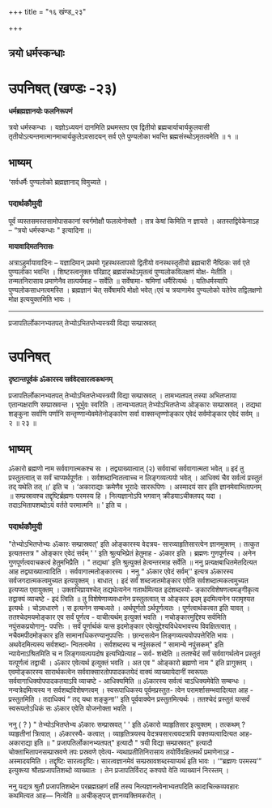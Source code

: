 +++
title = "१६ खंण्ड_२३"

+++


## त्रयो धर्मस्कन्धाः

# **उपनिषत् (खण्डः -२३)**

**धर्मब्रह्मज्ञानयोः फलनिरूपणं**

त्रयो धर्मस्कन्धाः । यज्ञोऽध्ययनं दानमिति प्रथमस्तप एव द्वितीयो ब्रह्मचार्याचार्यकुलवासी तृतीयोऽत्यन्तमात्मानमाचार्यकुलेऽवसादयन् सर्व एते पुण्यलोका भवन्ति ब्रह्मसंस्थोऽमृतत्वमेति ॥ १ ॥

## **भाष्यम्**

‘सर्वधर्मैः पुण्यलोको ब्रह्मज्ञानाद् विमुच्यते ।

### पदार्थकौमुदी

पूर्वं व्यस्तसमस्तसामोपासकानां स्वर्गमोक्षौ फलत्वेनोक्तौ । तत्र केषां किमिति न ज्ञायते । अतस्तद्विवेकेनाऽह – “त्रयो धर्मस्कन्धाः " इत्यादिना ॥

**मायावादिमतनिरासः**

अत्राऽहुर्मायावादिनः – यज्ञादिमान् प्रथमो गृहस्थस्तापसो द्वितीयो वनस्थस्तृतीयो ब्रह्मचारी नैष्ठिकः सर्व एते पुण्यलोका भवन्ति । शिष्टस्त्वनुक्तः परिव्राट् ब्रह्मसंस्थोऽमृतत्वं पुण्यलोकविलक्षणं मोक्ष- मेतीति । तन्मतनिरासाय प्रमाणेनैव तात्पर्यमाह – सर्वेति ॥ सर्वेषामा- श्रमिणां धर्मैरित्यर्थः । यतिधर्मस्यापि पुण्यलोकसाधनत्वमस्ति । ब्रह्मज्ञानं चेत् सर्वेषामपि मोक्षो भवेत्।एवं च त्रयाणामेव पुण्यलोको यतेरेव तद्विलक्षणो मोक्ष इत्ययुक्तमिति भावः ।

------------------------------------------------------------------------

प्रजापतिर्लोकानभ्यतपत् तेभ्योऽभितप्तेभ्यस्त्रयी विद्या सम्प्रास्रवत्

# **उपनिषत्**

**दृष्टान्तपूर्वकं ॐकारस्य सर्ववेदसारत्वकथनम्**

प्रजापतिर्लोकानभ्यतपत् तेभ्योऽभितप्तेभ्यस्त्रयी विद्या सम्प्रास्रवत् । तामभ्यतपत् तस्या अभितप्ताया एतान्यक्षराणि सम्प्रास्रवन्त । भूर्भुवः स्वरिति । तान्यभ्यतपत् तेभ्योऽभितप्तेभ्य ओङ्कारः सम्प्रास्रवत् । तद्यथा शङ्कुना सर्वाणि पर्णानि सन्तृण्णान्येवमेतेनोङ्कारेण सर्वा वाक्सन्तृण्णोङ्कार एवेदं सर्वमोङ्कार एवेदं सर्वम् ॥ २ ॥ २३ ॥

## **भाष्यम्**

ॐकारो ब्रह्मणो नाम सर्ववागात्मकश्च सः । तद्व्याख्यात्वात् (२) सर्ववाचां सर्ववागात्मता भवेत् ॥ इदं तु प्रस्तुतत्वात् स सर्वं चाप्यर्थपूर्णतः । सर्वशब्दान्वितत्वाच्च न लिङ्गव्यत्ययो भवेत् । आधिक्यं चैव सर्वत्वं प्रस्तुतं तद् यथेति तत् ॥' इति च । ‘अकाराद्याः क्रमेणैव भूरादेः साररूपिणः । अस्मादयं सार इति ज्ञानमेवाभितापनम् ॥ सम्प्रस्रावश्च तद्दृष्टिर्ब्रह्मणः परमस्य हि । नित्यज्ञानोऽपि भगवान् क्रीडयाऽचीक्लपद् यदा । तदाऽभितापशब्दोऽयं वर्तते परमात्मनि ॥ ' इति च ।

### पदार्थकौमुदी

"तेभ्योऽभितप्तेभ्यः ॐकारः सम्प्रास्रवत्' इति ओङ्कारस्य वेदत्रय- सारव्याहृतिसारत्वेन ज्ञानमुक्तम् । तत्कुत इत्यतस्तत्र " ओङ्कार एवेदं सर्वम् ' ' इति श्रुत्यभिप्रेतं हेतुमाह - ॐकार इति । ब्रह्मणः गुणपूर्णस्य । अनेन गुणपूर्णत्ववाचकत्वं हेतुमभिप्रैति । " तद्यथा' इति श्रुत्युक्तं हेत्वन्तरमाह सर्वेति ॥ ननु प्रत्यक्षबाधितमेतदित्यत आह तद्व्याख्यात्वादिति । सर्ववागात्मतोङ्कारस्य । ननु “ ॐकार एवेदं सर्वम्'' इत्यत्र ॐकारस्य सर्वजगदात्मकत्वमुच्यत इत्ययुक्तम् । बाधात् । इदं सर्वं शब्दजातमोङ्कार एवेति सर्वशब्दात्मकत्वमुच्यत इत्यप्यत एवायुक्तम् । उक्ताभिप्रायश्चेत् तद्यथेत्यनेन गतार्थमित्यत इदंशब्दस्यो- ङ्कारविशेषणत्वमङ्गीकृत्य तद्वाक्यं व्याचष्टे - इदं त्विति ॥ तु विशेषेणाव्यवधानेन प्रस्तुतत्वात् स ओङ्कार इदम् इदमित्यनेन परामृश्यत इत्यर्थः । चोऽवधारणे । स इत्यनेन सम्बध्यते । अर्थपूर्णतो ऽर्थपूर्णत्वतः । पूर्णत्वार्थकत्वत इति यावत् । ततश्चेदमयमोङ्कार एव सर्वं पूर्णत्व - वाचीत्यर्थम् इत्युक्तं भवति । नचोङ्कारमुद्दिश्य सर्वमिति नपुंसकप्रयोगानु- पपत्तिः । सर्वं पूर्णार्थकं यत्स इदमोङ्कार एवेत्युद्देश्यविधेयभावस्य विवक्षितत्वात् । नचैवमपीदमोङ्कार इति सामानाधिकरण्यानुपपत्तिः । छान्दसत्वेन लिङ्गव्यत्ययोपपत्तेरिति भावः । अथवेदमित्यस्य सर्वशब्दा- न्वितत्वमेव । सर्वशब्दस्य च नपुंसकत्वं “ सामान्ये नपुंसकम्" इति न्यायेनाऽश्रितमिति च न लिङ्गव्यत्ययदोष इत्यभिप्रेत्याह – सर्व- शब्देति ॥ ततश्चेदं सर्वं सर्ववागर्थत्वेन प्रस्तुतं यत्पूर्णत्वं तद्वाची । ॐकार एवेत्यर्थ इत्युक्तं भवति । अत एव " ओङ्कारो ब्रह्मणो नाम " इति प्रागुक्तम् । एवमोङ्कारस्य सारार्थकत्वेन सर्ववाक्सारतोपपादकतयेदं वाक्यं व्याख्यायेदानीं स्वरूपतः सर्ववागाधिक्योपपादकतयाऽपि व्याचष्टे - आधिक्यमिति ॥ ॐकारस्य सर्वत्वं चाऽधिक्यमेवेति सम्बन्धः । नन्वत्रेदमित्यस्य न सर्वशब्दविशेषणत्वम् । स्वरूपाधिकस्य पूर्वमप्रस्तुत- त्वेन परामर्शासम्भवादित्यत आह - प्रस्तुतमिति । तदाधिक्यं “ तद् यथा शङ्कुना'' इति पूर्ववाक्येन प्रस्तुतमित्यर्थः । ततश्चेदं प्रस्तुतं यत्सर्वं स्वरूपतोऽधिकं सः ॐकार एवेति योजनोक्ता भवति ।

ननु ( ? ) " तेभ्योऽभितप्तेभ्य ॐकारः सम्प्रास्रवत् ' ' इति ॐकारो व्याहृतिसार इत्युक्तम् । तत्कथम् ? व्याहृतीनां त्रित्वात् । ॐकारस्यै- कत्वात् । व्याहृतित्रयस्य वेदत्रयसारत्ववदत्रापि वक्तव्यत्वादित्यत आह- अकाराद्या इति ॥ " प्रजापतिर्लोकानभ्यतपत्" इत्यादौ " त्रयी विद्या सम्प्रास्रवत्" इत्यादौ चोक्ताभितापनसम्प्रास्रवणे तपः प्रस्रवणे एवेत्य- न्यथाप्रतीतिनिरासाय तयोर्विवक्षितमर्थं प्रमाणेनाऽह - अस्मादयमिति । तद्दृष्टिः सारत्वदृष्टिः। सारत्वज्ञानमेवं सम्प्रस्रावशब्दस्याप्यर्थ इति भावः । ‘“ब्रह्मणः परमस्य’” इत्युक्त्या श्रौतप्रजापतिशब्दो व्याख्यातः । तेन प्रजापतिर्विराट् कश्यपो वेति व्याख्यानं निरस्तम् ।

ननु यद्यत्र श्रुतौ प्रजापतिशब्देन परब्रह्मग्रहणं तर्हि तस्य नित्यज्ञानत्वेनाभ्यतपदिति कादाचित्कव्यवहारः कथमित्यत आह— नित्येति ॥ अचीक्ऌपज् ज्ञानव्यक्तिमकरोत् ।


